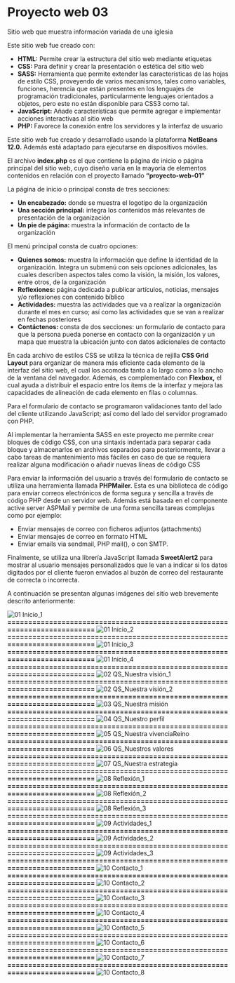 # Proyecto web 03
Sitio web que muestra información variada de una iglesia

Este sitio web fue creado con:
- **HTML:**	Permite crear la estructura del sitio web mediante etiquetas
- **CSS:**	Para definir y crear la presentación o estética del sitio web
- **SASS:**	Herramienta que permite extender las características de las hojas de estilo CSS, proveyendo de varios mecanismos, tales como variables, funciones, herencia que están presentes en los lenguajes de programación tradicionales, particularmente lenguajes orientados a objetos, pero este no están disponible para CSS3 como tal.
- **JavaScript:**	Añade características que permite agregar e implementar acciones interactivas al sitio web
- **PHP:**	Favorece la conexión entre los servidores y la interfaz de usuario

Este sitio web fue creado y desarrollado usando la plataforma **NetBeans 12.0.** Además está adaptado para ejecutarse en dispositivos móviles.

El archivo **index.php** es el que contiene la página de inicio o página principal del sitio web, cuyo diseño varía en la mayoría de elementos contenidos en relación con el proyecto llamado **“proyecto-web-01”**

La página de inicio o principal consta de tres secciones: 
- **Un encabezado:**	donde se muestra el logotipo de la organización
- **Una sección principal:**	integra los contenidos más relevantes de presentación de la organización 
- **Un pie de página:** 	muestra la información de contacto de la organización

El menú principal consta de cuatro opciones: 
- **Quienes somos:**	muestra la información que define la identidad de la organización. Integra un submenú con seis opciones adicionales, las cuales describen aspectos tales como la visión, la misión, los valores, entre otros, de la organización
- **Reflexiones:**	página dedicada a publicar artículos, noticias, mensajes y/o reflexiones con contenido bíblico
- **Actividades:**	muestra las actividades que va a realizar la organización durante el mes en curso; así como las actividades que se van a realizar en fechas posteriores 
- **Contáctenos:**	consta de dos secciones: un formulario de contacto para que la persona pueda ponerse en contacto con la organización y un mapa que muestra la ubicación junto con datos adicionales de contacto

En cada archivo de estilos CSS se utiliza la técnica de rejilla **CSS Grid Layout** para organizar de manera más eficiente cada elemento de la interfaz del sitio web, el cual los acomoda tanto a lo largo como a lo ancho de la ventana del navegador. Además, es complementado con **Flexbox,** el cual ayuda a distribuir el espacio entre los ítems de la interfaz y mejora las capacidades de alineación de cada elemento en filas o columnas.

Para el formulario de contacto se programaron validaciones tanto del lado del cliente utilizando JavaScript; así como del lado del servidor programado con PHP.

Al implementar la herramienta SASS en este proyecto me permite crear bloques de código CSS, con una sintaxis indentada para separar cada bloque y almacenarlos en archivos separados para posteriormente, llevar a cabo tareas de mantenimiento más fáciles en caso de que se requiera realizar alguna modificación o añadir nuevas líneas de código CSS

Para enviar la información del usuario a través del formulario de contacto se utiliza una herramienta  llamada **PHPMailer.** Esta es una biblioteca de código para enviar correos electrónicos de forma segura y sencilla a través de código PHP desde un servidor web. Además está basada en el componente active server ASPMail y permite de una forma sencilla tareas complejas como por ejemplo:
- Enviar mensajes de correo con ficheros adjuntos (attachments) 
- Enviar mensajes de correo en formato HTML 
- Enviar emails via sendmail, PHP mail(), o con SMTP.

Finalmente, se utiliza una librería JavaScript llamada **SweetAlert2** para mostrar al usuario mensajes personalizados que le van a indicar si los datos digitados por el cliente fueron enviados al buzón de correo del restaurante de  correcta o incorrecta.

A continuación se presentan algunas imágenes del sitio web brevemente descrito anteriormente:

![01  Inicio_1](https://github.com/misproyectosweb/proyecto-web-03/assets/98922137/3c7c3f92-cffa-47d3-a5fa-814c86780557)
**==========================================================================**
![01  Inicio_2](https://github.com/misproyectosweb/proyecto-web-03/assets/98922137/341d8193-f791-4863-88d0-98d0ede2d908)
**==========================================================================**
![01  Inicio_3](https://github.com/misproyectosweb/proyecto-web-03/assets/98922137/4e3beb7b-29b5-49e1-982a-adad9bb9fdbf)
**==========================================================================**
![01  Inicio_4](https://github.com/misproyectosweb/proyecto-web-03/assets/98922137/ed6c2453-1beb-4afc-bc04-164bb7031496)
**==========================================================================**
![02  QS_Nuestra visión_1](https://github.com/misproyectosweb/proyecto-web-03/assets/98922137/f08a296a-20b0-4cb7-8ff1-3d84f395c786)
**==========================================================================**
![02  QS_Nuestra visión_2](https://github.com/misproyectosweb/proyecto-web-03/assets/98922137/b64deb3e-f29c-4b2e-be47-174f2755f9bd)
**==========================================================================**
![03  QS_Nuestra misión](https://github.com/misproyectosweb/proyecto-web-03/assets/98922137/1e097139-983f-4571-98b1-cfaf5450dc95)
**==========================================================================**
![04  QS_Nuestro perfil](https://github.com/misproyectosweb/proyecto-web-03/assets/98922137/ee00678a-4134-4f06-b602-deafdff60989)
**==========================================================================**
![05  QS_Nuestra vivenciaReino](https://github.com/misproyectosweb/proyecto-web-03/assets/98922137/74bcf401-d710-46b3-9691-e8fa1264b4e4)
**==========================================================================**
![06  QS_Nuestros valores](https://github.com/misproyectosweb/proyecto-web-03/assets/98922137/68863bdb-c5db-4fda-9a4a-f61ea219a8ac)
**==========================================================================**
![07  QS_Nuestra estrategia](https://github.com/misproyectosweb/proyecto-web-03/assets/98922137/caaead72-b388-40c0-ac40-cb9b7effac54)
**==========================================================================**
![08  Reflexión_1](https://github.com/misproyectosweb/proyecto-web-03/assets/98922137/d56e530f-6891-402f-bb29-5ce9ddd9f295)
**==========================================================================**
![08  Reflexión_2](https://github.com/misproyectosweb/proyecto-web-03/assets/98922137/07e861c8-7ae1-49e5-b037-5d7aa61c2385)
**==========================================================================**
![08  Reflexión_3](https://github.com/misproyectosweb/proyecto-web-03/assets/98922137/20d9a40f-ce99-456e-b7d6-90295faadfa7)
**==========================================================================**
![09  Actividades_1](https://github.com/misproyectosweb/proyecto-web-03/assets/98922137/95c50b2d-ddb4-4505-ac27-bf0144152723)
**==========================================================================**
![09  Actividades_2](https://github.com/misproyectosweb/proyecto-web-03/assets/98922137/6408a952-b779-483f-8aee-077f58f66b61)
**==========================================================================**
![09  Actividades_3](https://github.com/misproyectosweb/proyecto-web-03/assets/98922137/92ab0542-3522-404a-95bf-fffbf20a0737)
**==========================================================================**
![10  Contacto_1](https://github.com/misproyectosweb/proyecto-web-03/assets/98922137/154a2656-38ce-4d47-b665-92f6b452aebe)
**==========================================================================**
![10  Contacto_2](https://github.com/misproyectosweb/proyecto-web-03/assets/98922137/495dcf99-3aa9-4ba9-9123-eef543ca33d8)
**==========================================================================**
![10  Contacto_3](https://github.com/misproyectosweb/proyecto-web-03/assets/98922137/e9f74822-529d-4879-a143-2e8b8aacae0b)
**==========================================================================**
![10  Contacto_4](https://github.com/misproyectosweb/proyecto-web-03/assets/98922137/27d2c429-28fa-4e3a-a988-34b5a3a46d19)
**==========================================================================**
![10  Contacto_5](https://github.com/misproyectosweb/proyecto-web-03/assets/98922137/eee60856-47e7-442c-b47a-7735dfdb252a)
**==========================================================================**
![10  Contacto_6](https://github.com/misproyectosweb/proyecto-web-03/assets/98922137/9f1e711d-f5ea-448e-8e17-7a83bafd5b8d)
**==========================================================================**
![10  Contacto_7](https://github.com/misproyectosweb/proyecto-web-03/assets/98922137/73e9142b-608c-4122-9469-9bdc1fa99761)
**==========================================================================**
![10  Contacto_8](https://github.com/misproyectosweb/proyecto-web-03/assets/98922137/72870585-afde-46cb-b5c7-051eeac466e3)
